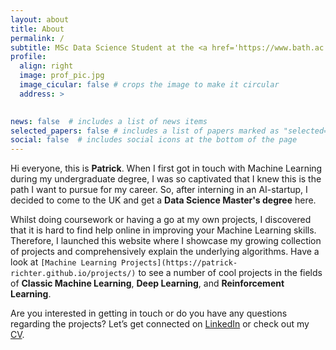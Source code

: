 ```yaml
---
layout: about
title: About
permalink: /
subtitle: MSc Data Science Student at the <a href='https://www.bath.ac.uk'>University of Bath</a>
profile:
  align: right
  image: prof_pic.jpg
  image_cicular: false # crops the image to make it circular
  address: >
    

news: false  # includes a list of news items
selected_papers: false # includes a list of papers marked as "selected={true}"
social: false  # includes social icons at the bottom of the page
---
```


Hi everyone, this is **Patrick**. When I first got in touch with Machine Learning during my undergraduate degree, I was so captivated that I knew this is the path I want to pursue for my career. So, after interning in an AI-startup, I decided to come to the UK and get a **Data Science Master's degree** here.

Whilst doing coursework or having a go at my own projects, I discovered that it is hard to find help online in improving your Machine Learning skills. Therefore, I launched this website where I showcase my growing collection of projects and comprehensively explain the underlying algorithms. Have a look at `[Machine Learning Projects](https://patrick-richter.github.io/projects/)` to see a number of cool projects in the fields of **Classic Machine Learning**, **Deep Learning**, and **Reinforcement Learning**.

Are you interested in getting in touch or do you have any questions regarding the projects? Let’s get connected on [LinkedIn](https://www.linkedin.com/in/patrick-richter-24bb961a5/) or check out my [CV]().

